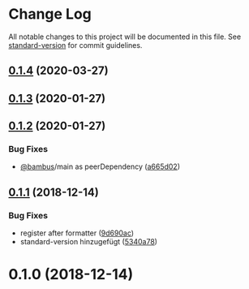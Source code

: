 # Change Log

All notable changes to this project will be documented in this file. See [standard-version](https://github.com/conventional-changelog/standard-version) for commit guidelines.

<a name="0.1.4"></a>
## [0.1.4](https://github.com/piceaTech/bambus-attribution/compare/v0.1.3...v0.1.4) (2020-03-27)



<a name="0.1.3"></a>
## [0.1.3](https://github.com/piceaTech/bambus-attribution/compare/v0.1.2...v0.1.3) (2020-01-27)



<a name="0.1.2"></a>
## [0.1.2](https://github.com/piceaTech/bambus-attribution/compare/v0.1.1...v0.1.2) (2020-01-27)


### Bug Fixes

* [@bambus](https://github.com/bambus)/main as peerDependency ([a665d02](https://github.com/piceaTech/bambus-attribution/commit/a665d02))



<a name="0.1.1"></a>
## [0.1.1](https://github.com/piceaTech/bambus-attribution/compare/v0.1.0...v0.1.1) (2018-12-14)


### Bug Fixes

* register after formatter ([9d690ac](https://github.com/piceaTech/bambus-attribution/commit/9d690ac))
* standard-version hinzugefügt ([5340a78](https://github.com/piceaTech/bambus-attribution/commit/5340a78))



<a name="0.1.0"></a>
# 0.1.0 (2018-12-14)
